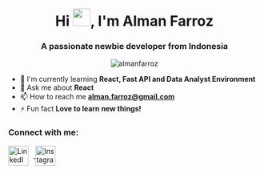 <h1 align="center">Hi <img src="https://media.giphy.com/media/hvRJCLFzcasrR4ia7z/giphy.gif" width="35px">, I'm Alman Farroz</h1>
<h3 align="center">A passionate newbie developer from Indonesia</h3>

<p align="center">
  <img src="https://komarev.com/ghpvc/?username=almanfarroz&label=Profile%20views&color=0e75b6&style=flat" alt="almanfarroz" />
</p>

- 🌱 I'm currently learning **React, Fast API and Data Analyst Environment**
- 💬 Ask me about **React**
- 📫 How to reach me **alman.farroz@gmail.com**
- ⚡ Fun fact **Love to learn new things!**

<h3 align="left">Connect with me:</h3>
<p align="left">
  <a href="https://linkedin.com/in/alman-farroz" target="_blank">
    <img align="center" src="https://github.com/almanfarroz/almanfarroz/assets/104920113/fdd9e426-adc7-4070-bb1c-aff74d95d0b6" alt="LinkedIn" height="40" width="40" style="margin-right: 10px;" />
  </a>
  <a href="https://instagram.com/almanfarroz" target="_blank">
    <img align="center" src="https://github.com/almanfarroz/almanfarroz/assets/104920113/18f55d2b-c53f-49e0-9767-95197e0c04f8" alt="Instagram" height="40" width="40" style="margin-right: 10px;" />
  </a>
</p>

